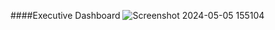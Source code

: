 ####Executive Dashboard
![Screenshot 2024-05-05 155104](https://github.com/ShivamTiwariPythonJava/Power_BI_Portfolio_Work/assets/135754302/034d8673-d9a8-4f97-8238-b610c733e800)
